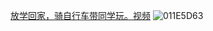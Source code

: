 [放学回家，骑自行车带同学玩。视频](https://live.yangxiaohan.us.kg/logo/yangxiaohan.mp4)
![011E5D63](https://github.com/user-attachments/assets/a74728d2-ebba-49c1-b131-1356a51c73c4)

